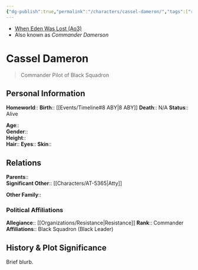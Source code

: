 ```yaml
---
{"dg-publish":true,"permalink":"/characters/cassel-dameron/","tags":["resistance","pilot"],"noteIcon":"saber1"}
---
```


- [When Eden Was Lost (Ao3)](https://archiveofourown.org/works/19334440)
- Also known as *Commander Damerson*
# Cassel Dameron
>Commander Pilot of Black Squadron

## Personal Information

**Homeworld**:: 
**Birth**::  [[Events/Timeline#8 ABY\|8 ABY]]
**Death**::  N/A
**Status**::  Alive

**Age**::  
**Gender**::  
**Height**::  
**Hair**:: 
**Eyes**:: 
**Skin**::

## Relations

**Parents**::  
**Significant Other**:: [[Characters/AT-5365\|Atty]]

**Other Family**::

### Political Affiliations

**Allegiance**::  [[Organizations/Resistance\|Resistance]]
**Rank**::  Commander
**Affiliations**::  Black Squadron (Black Leader)

## History & Plot Significance

Brief blurb.